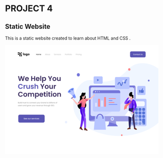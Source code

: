 # PROJECT 4
## Static Website

This is a static website created to learn about HTML and CSS .

![website](/Thumbnail.png)